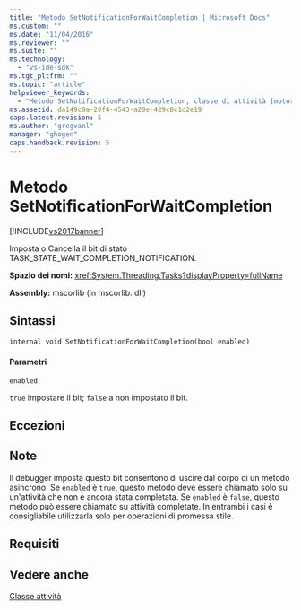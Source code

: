 ```yaml
---
title: "Metodo SetNotificationForWaitCompletion | Microsoft Docs"
ms.custom: ""
ms.date: "11/04/2016"
ms.reviewer: ""
ms.suite: ""
ms.technology: 
  - "vs-ide-sdk"
ms.tgt_pltfrm: ""
ms.topic: "article"
helpviewer_keywords: 
  - "Metodo SetNotificationForWaitCompletion, classe di attività [motori di debug di .NET Framework]"
ms.assetid: da149c9a-20f4-4543-a29e-429c8c1d2e19
caps.latest.revision: 5
ms.author: "gregvanl"
manager: "ghogen"
caps.handback.revision: 5
---
```

# Metodo SetNotificationForWaitCompletion
[!INCLUDE[vs2017banner](../../code-quality/includes/vs2017banner.md)]

Imposta o Cancella il bit di stato TASK\_STATE\_WAIT\_COMPLETION\_NOTIFICATION.  
  
 **Spazio dei nomi:** <xref:System.Threading.Tasks?displayProperty=fullName>  
  
 **Assembly:** mscorlib \(in mscorlib. dll\)  
  
## Sintassi  
  
```vb  
internal void SetNotificationForWaitCompletion(bool enabled)  
```  
  
#### Parametri  
 `enabled`  
  
 `true` impostare il bit; `false` a non impostato il bit.  
  
## Eccezioni  
  
## Note  
 Il debugger imposta questo bit consentono di uscire dal corpo di un metodo asincrono. Se `enabled` è `true`, questo metodo deve essere chiamato solo su un'attività che non è ancora stata completata. Se `enabled` è `false`, questo metodo può essere chiamato su attività completate. In entrambi i casi è consigliabile utilizzarla solo per operazioni di promessa stile.  
  
## Requisiti  
  
## Vedere anche  
 [Classe attività](../../extensibility/debugger/task-class-internal-members.md)